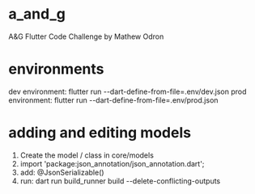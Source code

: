 # a_and_g

A&G Flutter Code Challenge by Mathew Odron

# environments
dev environment: flutter run --dart-define-from-file=.env/dev.json
prod environment: flutter run --dart-define-from-file=.env/prod.json

# adding and editing models
1. Create the model / class in core/models
2. import 'package:json_annotation/json_annotation.dart';
3. add: @JsonSerializable()
4. run: dart run build_runner build --delete-conflicting-outputs

